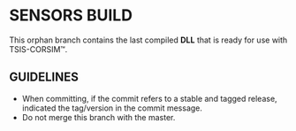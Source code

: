 # SENSORS BUILD

This orphan branch contains the last compiled **DLL** that is ready for use with TSIS-CORSIM™.

## GUIDELINES

+ When committing, if the commit refers to a stable and tagged release, indicated the tag/version in the commit message.
+ Do not merge this branch with the master.
